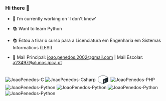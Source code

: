 ### Hi there 👋
- 🔭 I’m currently working on 'I don't know'
- 📚 Want to learn Python

- 📚 Estou a tirar o curso para a Licenciatura em Engenharia em Sistemas Informaticos (LESI)
- 📜 Mail Principal: joao.penedos.2002@gmail.com | Mail Escolar: a23497@alunos.ipca.pt

<div style="display: inline_block"><br>
  <img align="center" alt="JoaoPenedos-C" height="30" width="40" src="https://cdn.jsdelivr.net/gh/devicons/devicon/icons/c/c-original.svg" />
  <img align="center" alt="JoaoPenedos-Csharp" height="30" width="40" src="https://cdn.jsdelivr.net/gh/devicons/devicon/icons/csharp/csharp-original.svg" />
  <img align="center" alt="JoaoPenedos-Bash" height="30" width="40" src="https://raw.githubusercontent.com/devicons/devicon/master/icons/bash/bash-original.svg">
  <img align="center" alt="JoaoPenedos-PHP" height="30" width="40" src="https://cdn.jsdelivr.net/gh/devicons/devicon/icons/php/php-plain.svg">
  <img align="center" alt="JoaoPenedos-Python" height="30" width="40" src="https://cdn.jsdelivr.net/gh/devicons/devicon/icons/python/python-original.svg" />
  <img align="center" alt="JoaoPenedos-Python" height="30" width="40" src="https://cdn.jsdelivr.net/gh/devicons/devicon/icons/html5/html5-original.svg" />
  <img align="center" alt="JoaoPenedos-Python" height="30" width="40" src="https://cdn.jsdelivr.net/gh/devicons/devicon/icons/css3/css3-original.svg" />
  <img align="center" alt="JoaoPenedos-Python" height="30" width="40" src="https://cdn.jsdelivr.net/gh/devicons/devicon/icons/javascript/javascript-original.svg" />
</div>
